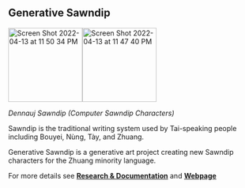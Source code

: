 ## Generative Sawndip

<img width="150" alt="Screen Shot 2022-04-13 at 11 50 34 PM" src="https://user-images.githubusercontent.com/89897082/163220288-55ab0ca5-10bc-49be-a112-c0bc65216fba.png"><img width="150" alt="Screen Shot 2022-04-13 at 11 47 40 PM" src="https://user-images.githubusercontent.com/89897082/163220299-4fb8e17f-1651-49e9-a93a-769316ad5ef3.png">

*Dennauj Sawndip (Computer Sawndip Characters)*

Sawndip is the traditional writing system used by Tai-speaking people including Bouyei, Nùng, Tày, and Zhuang. 

Generative Sawndip is a generative art project creating new Sawndip characters for the Zhuang minority language.

For more details see [**Research & Documentation**](https://observablehq.com/@stevenzhou01/cultural-identity-and-new-media-project) and [**Webpage**](https://stevenzhou01.github.io/GenerativeSawndip/)
